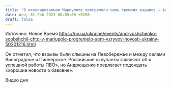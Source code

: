 ```yaml
---
title: "В оккупированном Мариуполе прогремели семь громких взрывов — Андрющенко"
date: Wed, 01 Feb 2023 00:05:00 +0200
draft: false
---
```

Источник: Новое Время https://nv.ua/ukraine/events/andryushchenko-soobshchil-chto-v-mariupole-progremelo-sem-vzryvov-novosti-ukrainy-50301216.html


Он отметил, что взрывы были слышны на Левобережье и между селами Виноградное и Пионерское. Российские оккупанты заявляют об « успешной работы ПВО», но Андрющенко предлагает подождать «хорошие новости о бавовне».

  Видео дня   
